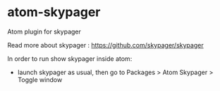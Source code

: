 # atom-skypager

Atom plugin for skypager

Read more about skypager : https://github.com/skypager/skypager

In order to run show skypager inside atom:
- launch skypager as usual, then go to Packages > Atom Skypager > Toggle window
